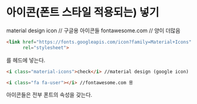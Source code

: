 # 아이콘(폰트 스타일 적용되는) 넣기

material design icon // 구글용 아이콘들
fontawesome.com // 양이 더많음

```html
<link href="https://fonts.googleapis.com/icon?family=Material+Icons"
      rel="stylesheet">
```
를 헤드에 넣는다.

```html
<i class="material-icons">check</i> //material design (google icon)
```

```html
<i class="fa fa-user"></i> //fontawesome.com 용
```

아이콘들은 전부 폰트의 속성을 갖는다.